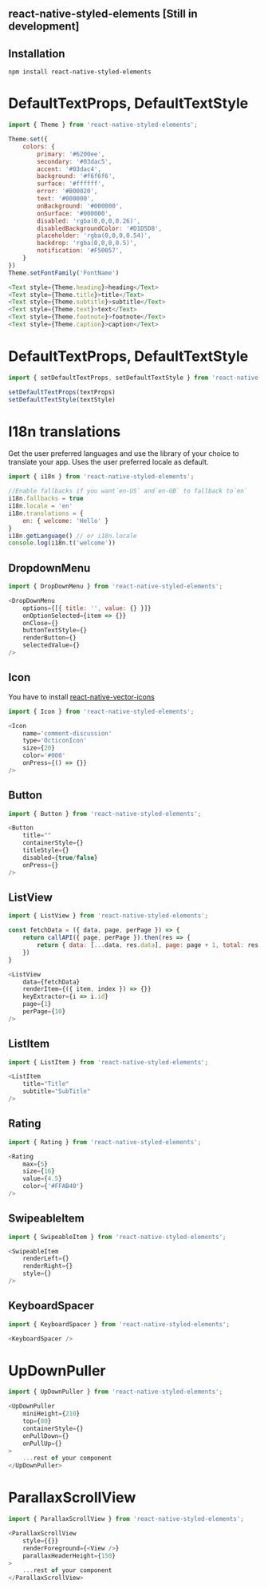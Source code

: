 ## react-native-styled-elements [Still in development]

## Installation

```
npm install react-native-styled-elements
```

# DefaultTextProps, DefaultTextStyle

```js
import { Theme } from 'react-native-styled-elements';

Theme.set({ 
    colors: {
        primary: '#6200ee',
        secondary: '#03dac5',
        accent: '#03dac4',
        background: '#f6f6f6',
        surface: '#ffffff',
        error: '#B00020',
        text: '#000000',
        onBackground: '#000000',
        onSurface: '#000000',
        disabled: 'rgba(0,0,0,0.26)',
        disabledBackgroundColor: '#D1D5D8',
        placeholder: 'rgba(0,0,0,0.54)',
        backdrop: 'rgba(0,0,0,0.5)',
        notification: '#F50057',
    }
})
Theme.setFontFamily('FontName')

<Text style={Theme.heading}>heading</Text>
<Text style={Theme.title}>title</Text>
<Text style={Theme.subtitle}>subtitle</Text>
<Text style={Theme.text}>text</Text>
<Text style={Theme.footnote}>footnote</Text>
<Text style={Theme.caption}>caption</Text>

```

# DefaultTextProps, DefaultTextStyle

```js
import { setDefaultTextProps, setDefaultTextStyle } from 'react-native-styled-elements';

setDefaultTextProps(textProps)
setDefaultTextStyle(textStyle)
```

#  I18n translations
Get the user preferred languages and use the library of your choice to translate your app. Uses the user preferred locale as default.

```js
import { i18n } from 'react-native-styled-elements';

//Enable fallbacks if you want`en-US` and`en-GB` to fallback to`en`
i18n.fallbacks = true
i18n.locale = 'en'
i18n.translations = {
    en: { welcome: 'Hello' }
}
i18n.getLanguage() // or i18n.locale
console.log(i18n.t('welcome'))
```

## DropdownMenu

```js
import { DropDownMenu } from 'react-native-styled-elements';

<DropDownMenu
    options={[{ title: '', value: {} }]}
    onOptionSelected={item => {}}
    onClose={}
    buttonTextStyle={}
    renderButton={}
    selectedValue={}
/>
```


## Icon
You have to install [react-native-vector-icons](https://github.com/oblador/react-native-vector-icons)

```js
import { Icon } from 'react-native-styled-elements';

<Icon
    name='comment-discussion'
    type='OcticonIcon'
    size={20}
    color='#000'
    onPress={() => {}}
/>
```

## Button
```js
import { Button } from 'react-native-styled-elements';

<Button
    title=""
    containerStyle={}
    titleStyle={}
    disabled={true/false}
    onPress={}
/>
```

## ListView
```js
import { ListView } from 'react-native-styled-elements';

const fetchData = ({ data, page, perPage }) => {
    return callAPI({ page, perPage }).then(res => {
        return { data: [...data, res.data], page: page + 1, total: res.total }
    })
}

<ListView
    data={fetchData}
    renderItem={({ item, index }) => {}}
    keyExtractor={i => i.id}
    page={1}
    perPage={10}
/>
```

## ListItem
```js
import { ListItem } from 'react-native-styled-elements';

<ListItem
    title="Title"
    subtitle="SubTitle"
/>
```


## Rating
```js
import { Rating } from 'react-native-styled-elements';

<Rating
    max={5}
    size={16}
    value={4.5}
    color={'#FFAB40'}
/>
```

## SwipeableItem
```js
import { SwipeableItem } from 'react-native-styled-elements';

<SwipeableItem
    renderLeft={}
    renderRight={}
    style={}
/>
```

## KeyboardSpacer
```js
import { KeyboardSpacer } from 'react-native-styled-elements';

<KeyboardSpacer />
```
# UpDownPuller

```js
import { UpDownPuller } from 'react-native-styled-elements';

<UpDownPuller
    miniHeight={210}
    top={80}
    containerStyle={}
    onPullDown={}
    onPullUp={}
>
    ...rest of your component
</UpDownPuller>
```

# ParallaxScrollView

```js
import { ParallaxScrollView } from 'react-native-styled-elements';

<ParallaxScrollView
    style={{}}
    renderForeground={<View />}
    parallaxHeaderHeight={150}
>
    ...rest of your component
</ParallaxScrollView>
```
